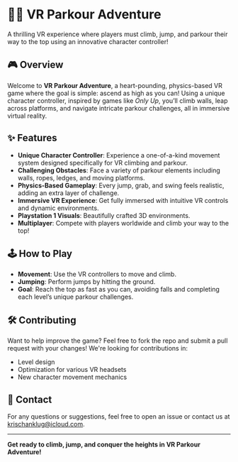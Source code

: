 # 🧗‍♂️ **VR Parkour Adventure**  
A thrilling VR experience where players must climb, jump, and parkour their way to the top using an innovative character controller!

## 🎮 **Overview**
Welcome to **VR Parkour Adventure**, a heart-pounding, physics-based VR game where the goal is simple: ascend as high as you can! Using a unique character controller, inspired by games like _Only Up_, you’ll climb walls, leap across platforms, and navigate intricate parkour challenges, all in immersive virtual reality.

## ✨ **Features**
- **Unique Character Controller**: Experience a one-of-a-kind movement system designed specifically for VR climbing and parkour.
- **Challenging Obstacles**: Face a variety of parkour elements including walls, ropes, ledges, and moving platforms.
- **Physics-Based Gameplay**: Every jump, grab, and swing feels realistic, adding an extra layer of challenge.
- **Immersive VR Experience**: Get fully immersed with intuitive VR controls and dynamic environments.
- **Playstation 1 Visuals**: Beautifully crafted 3D environments.
- **Multiplayer**: Compete with players worldwide and climb your way to the top!

## 🕹️ **How to Play**
- **Movement**: Use the VR controllers to move and climb.
- **Jumping**: Perform jumps by hitting the ground.
- **Goal**: Reach the top as fast as you can, avoiding falls and completing each level’s unique parkour challenges.

## 🛠️ **Contributing**
Want to help improve the game? Feel free to fork the repo and submit a pull request with your changes! We're looking for contributions in:
- Level design
- Optimization for various VR headsets
- New character movement mechanics

## 📧 **Contact**
For any questions or suggestions, feel free to open an issue or contact us at krischanklug@icloud.com.

---

**Get ready to climb, jump, and conquer the heights in VR Parkour Adventure!**
